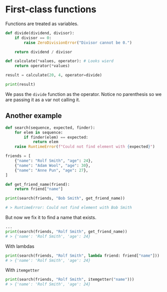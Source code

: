 # First-class functions

Functions are treated as variables.

```py
def divide(dividend, divisor):
    if divisor == 0:
        raise ZeroDivisionError("Divisor cannot be 0.")

    return dividend / divisor

def calculate(*values, operator): # Looks wierd
    return operator(*values)

result = calculate(20, 4, operator=divide)

print(result)
```

We pass the `divide` function as the operator. Notice no parenthesis so we are passing it as a var not calling it.

## Another example

```py
def search(sequence, expected, finder):
    for elem in sequence:
        if finder(elem) == expected:
            return elem
    raise RuntimeError(f"Could not find element with {expected}")

friends = [
    {"name": "Rolf Smith", "age": 24},
    {"name": "Adam Wool", "age": 30},
    {"name": "Anne Pun", "age": 27},
]

def get_friend_name(friend):
    return friend["name"]

print(search(friends, "Bob Smith", get_friend_name))

# > RuntimeError: Could not find element with Bob Smith
```

But now we fix it to find a name that exists.

```py
...
print(search(friends, "Rolf Smith", get_friend_name))
# > {'name': 'Rolf Smith', 'age': 24}
```

With lambdas

```py
print(search(friends, "Rolf Smith", lambda friend: friend["name"]))
# > {'name': 'Rolf Smith', 'age': 24}
```

With `itemgetter`

```py
print(search(friends, "Rolf Smith", itemgetter("name")))
# > {'name': 'Rolf Smith', 'age': 24}
```
